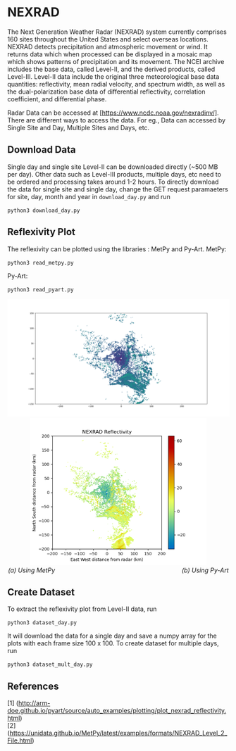 # NEXRAD
The Next Generation Weather Radar (NEXRAD) system currently comprises 160 sites throughout the United States and select overseas locations.
NEXRAD detects precipitation and atmospheric movement or wind. It returns data which when processed can be displayed in a mosaic map which 
shows patterns of precipitation and its movement. The NCEI archive includes the base data, called Level-II, and the derived products, 
called Level-III. Level-II data include the original three meteorological base data quantities: reflectivity, mean radial velocity, and 
spectrum width, as well as the dual-polarization base data of differential reflectivity, correlation coefficient, and differential phase.

Radar Data can be accessed at [https://www.ncdc.noaa.gov/nexradinv/]. There are different ways to access the data. For eg., Data can accessed 
by Single Site and Day, Multiple Sites and Days, etc.

## Download Data
Single day and single site Level-II can be downloaded directly (~500 MB per day). Other data such as Level-III products, multiple days, etc need to be ordered and processing takes around 1-2 hours. 
To directly download the data for single site and single day, change the GET request paramaeters for site, day, month and year in `download_day.py` and run
```
python3 download_day.py
```

## Reflexivity Plot
The reflexivity can be plotted using the libraries : MetPy and Py-Art.
MetPy:
```
python3 read_metpy.py
```
Py-Art:
```
python3 read_pyart.py
```
<p align="center">
  <img src="https://github.com/iamrakesh28/Deep-Learning-for-Weather-and-Climate-Science/blob/master/NEXRAD/radar_metpy.png" width=540>
  <img src="https://github.com/iamrakesh28/Deep-Learning-for-Weather-and-Climate-Science/blob/master/NEXRAD/KATX/katx.png" width=400>
  </br>
  <em> (a) Using MetPy </em>
  &emsp;&emsp;&emsp;&emsp;&emsp;&emsp;&emsp;&emsp;&emsp;&emsp;&emsp;&emsp;&emsp;&emsp;&emsp;&emsp;&emsp;&emsp;&emsp;&emsp;
  <em> (b) Using Py-Art </em>
</p>

## Create Dataset
To extract the reflexivity plot from Level-II data, run
```
python3 dataset_day.py
```
It will download the data for a single day and save a numpy array for the plots with each frame size 100 x 100.
To create dataset for multiple days, run
```
python3 dataset_mult_day.py
```


## References
[1] (http://arm-doe.github.io/pyart/source/auto_examples/plotting/plot_nexrad_reflectivity.html) </br>
[2] (https://unidata.github.io/MetPy/latest/examples/formats/NEXRAD_Level_2_File.html)
